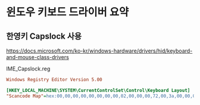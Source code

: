 # 윈도우 키보드 드라이버 요약

## 한영키 Capslock 사용

<https://docs.microsoft.com/ko-kr/windows-hardware/drivers/hid/keyboard-and-mouse-class-drivers>

IME_Capslock.reg

```ini
Windows Registry Editor Version 5.00

[HKEY_LOCAL_MACHINE\SYSTEM\CurrentControlSet\Control\Keyboard Layout]
"Scancode Map"=hex:00,00,00,00,00,00,00,00,02,00,00,00,72,00,3a,00,00,00,00,00
```